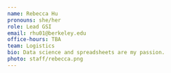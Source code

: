 ```yaml
---
name: Rebecca Hu
pronouns: she/her
role: Lead GSI
email: rhu01@berkeley.edu
office-hours: TBA
team: Logistics
bio: Data science and spreadsheets are my passion.
photo: staff/rebecca.png
---
```


